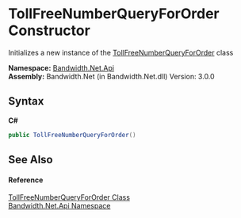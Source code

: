 ﻿# TollFreeNumberQueryForOrder Constructor 
 

Initializes a new instance of the <a href ="T_Bandwidth_Net_Api_TollFreeNumberQueryForOrder.md">TollFreeNumberQueryForOrder</a> class

**Namespace:**&nbsp;<a href ="N_Bandwidth_Net_Api.md">Bandwidth.Net.Api</a><br />**Assembly:**&nbsp;Bandwidth.Net (in Bandwidth.Net.dll) Version: 3.0.0

## Syntax

**C#**<br />
``` C#
public TollFreeNumberQueryForOrder()
```


## See Also


#### Reference
<a href ="T_Bandwidth_Net_Api_TollFreeNumberQueryForOrder.md">TollFreeNumberQueryForOrder Class</a><br /><a href ="N_Bandwidth_Net_Api.md">Bandwidth.Net.Api Namespace</a><br />